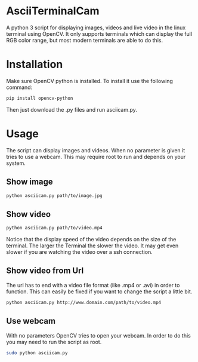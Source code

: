 # AsciiTerminalCam
A python 3 script for displaying images, videos and live video in the linux terminal using OpenCV.
It only supports terminals which can display the full RGB color range, but most modern terminals are able to do this.

# Installation
Make sure OpenCV python is installed.
To install it use the following command:
```bash
pip install opencv-python
```

Then just download the .py files and run asciicam.py.

# Usage
The script can display images and videos.
When no parameter is given it tries to use a webcam. This may require root to run and depends on your system. 

## Show image
```bash
python asciicam.py path/to/image.jpg
```
## Show video
```bash
python asciicam.py path/to/video.mp4
```
Notice that the display speed of the video depends on the size of the terminal.
The larger the Terminal the slower the video.
It may get even slower if you are watching the video over a ssh connection.

## Show video from Url
The url has to end with a video file format (like .mp4 or .avi) in order to function.
This can easily be fixed if you want to change the script a little bit.
```bash
python asciicam.py http://www.domain.com/path/to/video.mp4
```
## Use webcam
With no parameters OpenCV tries to open your webcam. In order to do this you may need to run the script as root.
```bash
sudo python asciicam.py
```
